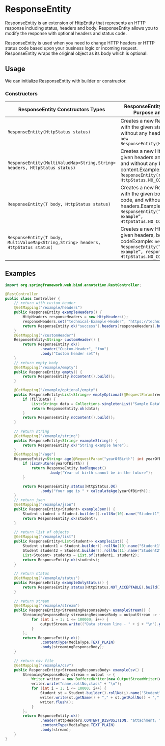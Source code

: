 # ResponseEntity

ResponseEntity is an extension of HttpEntity that represents an HTTP response including status, headers and body.
ResponseEntity allows you to modify the response with optional headers and status code.

ResponseEntity is used when you need to change HTTP headers or HTTP status code based upon your business logic or
incoming request. ResponseEntity wraps the original object as its body which is optional.

## Usage

We can initialize ResponseEntity with builder or constructor.

### Constructors

| ResponseEntity Constructors Types                                                 | ResponseEntity Constructors Purpose and Example                                                                                                                        |
|-----------------------------------------------------------------------------------|------------------------------------------------------------------------------------------------------------------------------------------------------------------------|
| `ResponseEntity(HttpStatus status)`                                               | Creates a new ResponseEntity with the given status code only, without any headers and body `new ResponseEntity(HttpStatus.OK);`                                        |
| `ResponseEntity(MultiValueMap<String,String> headers, HttpStatus status)`         | Creates a new HttpEntity with the given headers and status code and without any body content.Example: `new ResponseEntity(responseHeaders, HttpStatus.NO_CONTENT);`    |
| `ResponseEntity(T body, HttpStatus status)`                                       | Creates a new ResponseEntity with the given body and status code, and without any headers.Example: `new ResponseEntity(“Constructor example”, HttpStatus.NO_CONTENT);` |
| `ResponseEntity(T body, MultiValueMap<String,String> headers, HttpStatus status)` | Creates a new HttpEntity with the given headers, body and status codeExample: `new ResponseEntity(“Constructor example”, responseHeaders, HttpStatus.NO_CONTENT);`     |

## Examples

```java
import org.springframework.web.bind.annotation.RestController;

@RestController
public class Controller {
    // return with custom header
    @GetMapping("/example/headers")
    public ResponseEntity exampleHeaders() {
        HttpHeaders responseHeaders = new HttpHeaders();
        responseHeaders.set("technical-Example-Header", "https://technicalsand.com");
        return ResponseEntity.ok("success").headers(responseHeaders).build();
    }
    @GetMapping("/customHeader")
    ResponseEntity<String> customHeader() {
        return ResponseEntity.ok()
                .header("Custom-Header", "foo")
                .body("Custom header set");
    }
    // return empty body
    @GetMapping("/example/empty")
    public ResponseEntity empty() {
        return ResponseEntity.noContent().build();
    }

    @GetMapping("/example/optional/empty")
    public ResponseEntity<List<String>> emptyOptional(@RequestParam(required = false) boolean fillData) {
        if (fillData) {
            List<String> data = Collections.singletonList("Sample Data");
            return ResponseEntity.ok(data);
        }
        return ResponseEntity.noContent().build();
    }
    
    // return string
    @GetMapping("/example/string")
    public ResponseEntity<String> exampleString() {
        return ResponseEntity.ok("String example here");
    }
    @GetMapping("/age")
    ResponseEntity<String> age(@RequestParam("yearOfBirth") int yearOfBirth) {
        if (isInFuture(yearOfBirth)) {
            return ResponseEntity.badRequest()
                    .body("Year of birth cannot be in the future");
        }

        return ResponseEntity.status(HttpStatus.OK)
                .body("Your age is " + calculateAge(yearOfBirth));
    }
    // return json
    @GetMapping("/example/json")
    public ResponseEntity<Student> exampleJson() {
        Student student = Student.builder().rollNo(10).name("Student1").className("first").build();
        return ResponseEntity.ok(student);
    }
    
    // return list of objects
    @GetMapping("/example/list")
    public ResponseEntity<List<Student>> exampleList() {
        Student student1 = Student.builder().rollNo(10).name("Student1").className("first").build();
        Student student2 = Student.builder().rollNo(11).name("Student2").className("first").build();
        List<Student> students = List.of(student1, student2);
        return ResponseEntity.ok(students);
    }
    
    // return status
    @GetMapping("/example/status")
    public ResponseEntity exampleOnlyStatus() {
        return ResponseEntity.status(HttpStatus.NOT_ACCEPTABLE).build();
    }
    
    // return stream
    @GetMapping("/example/stream")
    public ResponseEntity<StreamingResponseBody> exampleStream() {
        StreamingResponseBody streamingResponseBody = outputStream -> {
            for (int i = 1; i <= 100000; i++) {
                outputStream.write(("Data stream line - " + i + "\n").getBytes());
            }
        };
        return ResponseEntity.ok()
                .contentType(MediaType.TEXT_PLAIN)
                .body(streamingResponseBody);
    }
    
    // return csv file
    @GetMapping("/example/csv")
    public ResponseEntity<StreamingResponseBody> exampleCsv() {
        StreamingResponseBody stream = output -> {
            Writer writer = new BufferedWriter(new OutputStreamWriter(output));
            writer.write("name,rollNo,class" + "\n");
            for (int i = 1; i <= 10000; i++) {
                Student st = Student.builder().rollNo(i).name("Student" + i).className("second").build();
                writer.write(st.getName() + "," + st.getRollNo() + "," + st.getClassName() + "\n");
                writer.flush();
            }
        };
        return ResponseEntity.ok()
                .header(HttpHeaders.CONTENT_DISPOSITION, "attachment; filename=students.csv")
                .contentType(MediaType.TEXT_PLAIN)
                .body(stream);
    }
}
```
